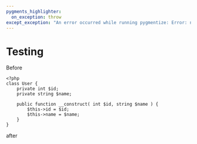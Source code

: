 ```yaml
---
pygments_highlighter:
  on_exception: throw
except_exception: "An error occurred while running pygmentize: Error: no lexer for alias 'broken' found"
---
```


# Testing

Before

```broken
<?php
class User {
	private int $id;
	private string $name;

	public function __construct( int $id, string $name ) {
		$this->id = $id;
		$this->name = $name;
	}
}
```

after
